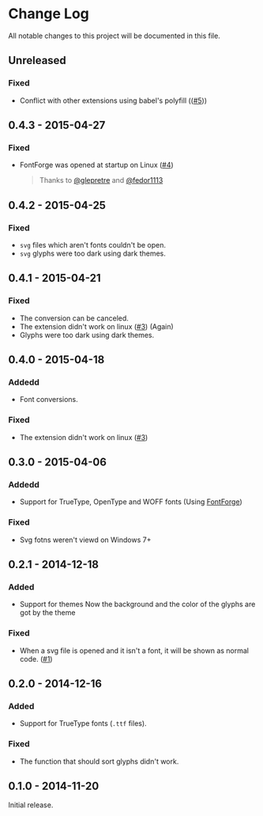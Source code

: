 # Change Log
All notable changes to this project will be documented in this file.

## Unreleased
### Fixed
- Conflict with other extensions using babel's polyfill (([#5](https://github.com/nicolo-ribaudo/brackets-svg-font/issues/5)))

## 0.4.3 - 2015-04-27
### Fixed
- FontForge was opened at startup on Linux ([#4](https://github.com/nicolo-ribaudo/brackets-svg-font/issues/4))

  > Thanks to [@glepretre](https://github.com/glepretre) and [@fedor1113](https://github.com/fedor1113)

## 0.4.2 - 2015-04-25
### Fixed
- `svg` files which aren't fonts couldn't be open.
- `svg` glyphs were too dark using dark themes.

## 0.4.1 - 2015-04-21
### Fixed
- The conversion can be canceled.
- The extension didn't work on linux ([#3](https://github.com/nicolo-ribaudo/brackets-svg-font/issues/3)) (Again)
- Glyphs were too dark using dark themes.

## 0.4.0 - 2015-04-18
### Addedd
- Font conversions.

### Fixed
- The extension didn't work on linux ([#3](https://github.com/nicolo-ribaudo/brackets-svg-font/issues/3))

## 0.3.0 - 2015-04-06
### Addedd
- Support for TrueType, OpenType and WOFF fonts (Using [FontForge](http://fontforge.github.io))

### Fixed
- Svg fotns weren't viewd on Windows 7+

## 0.2.1 - 2014-12-18
### Added
 - Support for themes
   Now the background and the color of the glyphs are got by the theme

### Fixed
- When a svg file is opened and it isn't a font, it will be shown as normal code. ([#1](https://github.com/nicolo-ribaudo/brackets-svg-font/issues/1#issuecomment-67485742))

## 0.2.0 - 2014-12-16
### Added
- Support for TrueType fonts (`.ttf` files).

### Fixed
- The function that should sort glyphs didn't work.


## 0.1.0 - 2014-11-20
Initial release.

